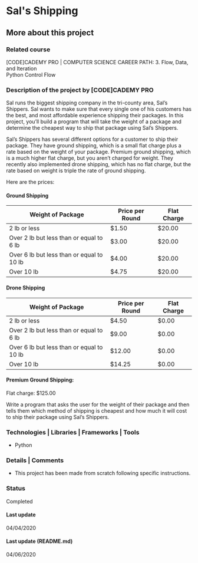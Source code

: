 # Sal's Shipping

## More about this project

### Related course
[CODE]CADEMY PRO | COMPUTER SCIENCE CAREER PATH: 3. Flow, Data, and Iteration  
Python Control Flow

### Description of the project by [CODE]CADEMY PRO
Sal runs the biggest shipping company in the tri-county area, Sal’s Shippers. Sal wants to make sure that every single one of his customers has the best, and most affordable experience shipping their packages. In this project, you’ll build a program that will take the weight of a package and determine the cheapest way to ship that package using Sal’s Shippers.

Sal’s Shippers has several different options for a customer to ship their package. They have ground shipping, which is a small flat charge plus a rate based on the weight of your package. Premium ground shipping, which is a much higher flat charge, but you aren’t charged for weight. They recently also implemented drone shipping, which has no flat charge, but the rate based on weight is triple the rate of ground shipping.

Here are the prices: 

#### Ground Shipping
Weight of Package | Price per Round | Flat Charge
--- | --- | ---
2 lb or less | $1.50 | $20.00
Over 2 lb but less than or equal to 6 lb | $3.00 | $20.00
Over 6 lb but less than or equal to 10 lb | $4.00 | $20.00
Over 10 lb | $4.75 | $20.00

#### Drone Shipping
Weight of Package | Price per Round | Flat Charge
--- | --- | ---
2 lb or less | $4.50 | $0.00
Over 2 lb but less than or equal to 6 lb | $9.00 | $0.00
Over 6 lb but less than or equal to 10 lb | $12.00 | $0.00
Over 10 lb | $14.25 | $0.00

#### Premium Ground Shipping:
Flat charge: $125.00  

Write a program that asks the user for the weight of their package and then tells them which method of shipping is cheapest and how much it will cost to ship their package using Sal’s Shippers.

### Technologies | Libraries | Frameworks | Tools  
- Python

### Details | Comments
- This project has been made from scratch following specific instructions. 

### Status
Completed

#### Last update
04/04/2020

#### Last update (README.md)
04/06/2020
